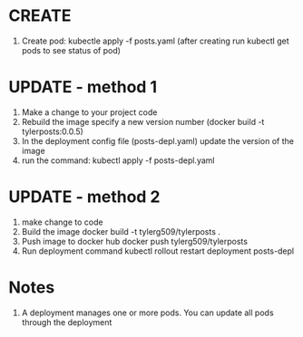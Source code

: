 # CREATE
1. Create pod: kubectle apply -f posts.yaml (after creating run kubectl get pods to see status of pod)

# UPDATE - method 1
1. Make a change to your project code
2. Rebuild the image specify a new version number (docker build -t tylerposts:0.0.5)
3. In the deployment config file (posts-depl.yaml) update the version of the image
4. run the command: kubectl apply -f posts-depl.yaml

# UPDATE - method 2
1. make change to code
2. Build the image
    docker build -t tylerg509/tylerposts .  
3. Push image to docker hub
    docker push tylerg509/tylerposts   
4. Run deployment command
    kubectl rollout restart deployment posts-depl

# Notes
1. A deployment manages one or more pods. You can update all pods through the deployment
